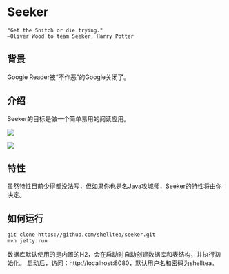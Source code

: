 Seeker
======

    "Get the Snitch or die trying."
    —Oliver Wood to team Seeker, Harry Potter

## 背景

Google Reader被“不作恶”的Google关闭了。

## 介绍

Seeker的目标是做一个简单易用的阅读应用。

![](https://github.com/shelltea/seeker/diff_blob/f1e935223923fb81142b34987362b6d2eb4b28f0/src/main/webapp/WEB-INF/resources/images/screenshot-1.png?raw=true)

![](https://github.com/shelltea/seeker/diff_blob/31026f8394f692aba1caaef64949b1446134d7ef/src/main/webapp/WEB-INF/resources/images/screenshot-2.png?raw=true)

## 特性

虽然特性目前少得都没法写，但如果你也是名Java攻城师，Seeker的特性将由你决定。

## 如何运行

    git clone https://github.com/shelltea/seeker.git
    mvn jetty:run

数据库默认使用的是内置的H2，会在启动时自动创建数据库和表结构，并执行初始化。
启动后，访问：http://localhost:8080，默认用户名和密码为shelltea。
